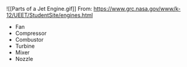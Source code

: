 ![[Parts of a Jet Engine.gif]]
From: https://www.grc.nasa.gov/www/k-12/UEET/StudentSite/engines.html

- Fan
- Compressor
- Combustor
- Turbine
- Mixer
- Nozzle

